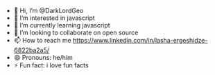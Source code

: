 - 👋 Hi, I’m @DarkLordGeo
- 👀 I’m interested in javascript
- 🌱 I’m currently learning javascript
- 💞️ I’m looking to collaborate on open source
- 📫 How to reach me https://www.linkedin.com/in/lasha-ergeshidze-6822ba2a5/
- 😄 Pronouns: he/him
- ⚡ Fun fact: i love fun facts

<!---
DarkLordGeo/DarkLordGeo is a ✨ special ✨ repository because its `README.md` (this file) appears on your GitHub profile.
You can click the Preview link to take a look at your changes.
--->
